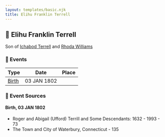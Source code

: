 ```yaml
---
layout: templates/basic.njk
title: Elihu Franklin Terrell
---
```

## 🔵 Elihu Franklin Terrell

Son of [Ichabod Terrell](/people/6/66420816) and [Rhoda Williams](/people/2/220352)

### 📆 Events

Type | Date | Place
------ | ------ | ------
[Birth](#event-9ae66e89-60c1-4f4f-b72c-c26bac58aff3) | 03 JAN 1802 |

### 📰 Event Sources

#### <a id="event-9ae66e89-60c1-4f4f-b72c-c26bac58aff3"></a> Birth, 03 JAN 1802
* Roger and Abigail (Ufford) Terrill and Some Descendants: 1632 - 1993  - 73
* The Town and City of Waterbury, Connecticut  - 135